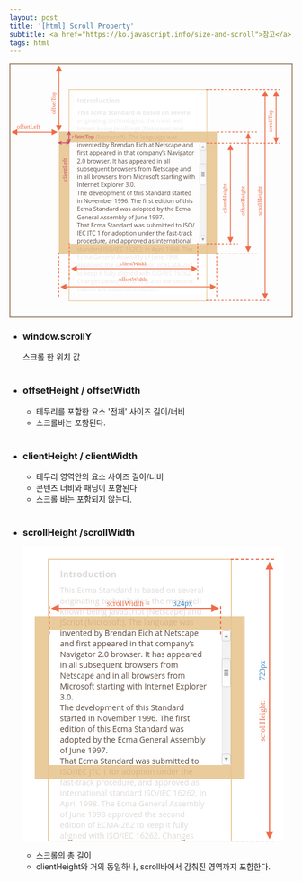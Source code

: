```yaml
---
layout: post
title: '[html] Scroll Property'
subtitle: <a href="https://ko.javascript.info/size-and-scroll">참고</a>
tags: html
---
```


<svg xmlns="http://www.w3.org/2000/svg" width="670" height="602" viewBox="0 0 670 602"><defs><style>@import url(https://fonts.googleapis.com/css?family=Open+Sans:bold,italic,bolditalic%7CPT+Mono);@font-face{font-family:&apos;PT Mono&apos;;font-weight:700;font-style:normal;src:local(&apos;PT MonoBold&apos;),url(/font/PTMonoBold.woff2) format(&apos;woff2&apos;),url(/font/PTMonoBold.woff) format(&apos;woff&apos;),url(/font/PTMonoBold.ttf) format(&apos;truetype&apos;)}</style></defs><defs><linearGradient id="linearGradient-1" x1="50%" x2="50%" y1="0%" y2="100%"><stop offset="0%" stop-color="#FFF"/><stop offset="100%" stop-color="#F1F1F1"/></linearGradient><linearGradient id="linearGradient-2" x1="50%" x2="50%" y1="0%" y2="100%"><stop offset="0%" stop-color="#FFF"/><stop offset="100%" stop-color="#F1F1F1"/></linearGradient></defs><g id="dom" fill="none" fill-rule="evenodd" stroke="none" stroke-width="1"><g id="metric-all.svg"><text id="Introduction" fill="#5A4739" font-family="OpenSans-Bold, Open Sans" font-size="16" font-weight="bold"><tspan x="160" y="94">Introduction</tspan> <tspan x="160" y="122" font-family="OpenSans-Regular, Open Sans" font-size="14" font-weighat="normal">This Ecma Standard is based on several </tspan> <tspan x="160" y="141" font-family="OpenSans-Regular, Open Sans" font-size="14" font-weight="normal">originating technologies, the most well </tspan> <tspan x="160" y="160" font-family="OpenSans-Regular, Open Sans" font-size="14" font-weight="normal">known being JavaScript (Netscape) and </tspan> <tspan x="160" y="179" font-family="OpenSans-Regular, Open Sans" font-size="14" font-weight="normal">JScript (Microsoft). The language was </tspan> <tspan x="160" y="198" font-family="OpenSans-Regular, Open Sans" font-size="14" font-weight="normal">invented by Brendan Eich at Netscape and </tspan> <tspan x="160" y="217" font-family="OpenSans-Regular, Open Sans" font-size="14" font-weight="normal">first appeared in that company’s Navigator </tspan> <tspan x="160" y="236" font-family="OpenSans-Regular, Open Sans" font-size="14" font-weight="normal">2.0 browser. It has appeared in all </tspan> <tspan x="160" y="255" font-family="OpenSans-Regular, Open Sans" font-size="14" font-weight="normal">subsequent browsers from Netscape and </tspan> <tspan x="160" y="274" font-family="OpenSans-Regular, Open Sans" font-size="14" font-weight="normal">in all browsers from Microsoft starting with </tspan> <tspan x="160" y="293" font-family="OpenSans-Regular, Open Sans" font-size="14" font-weight="normal">Internet Explorer 3.0.</tspan> <tspan x="160" y="312" font-family="OpenSans-Regular, Open Sans" font-size="14" font-weight="normal">The development of this Standard started </tspan> <tspan x="160" y="331" font-family="OpenSans-Regular, Open Sans" font-size="14" font-weight="normal">in November 1996. The first edition of this </tspan> <tspan x="160" y="350" font-family="OpenSans-Regular, Open Sans" font-size="14" font-weight="normal">Ecma Standard was adopted by the Ecma </tspan> <tspan x="160" y="369" font-family="OpenSans-Regular, Open Sans" font-size="14" font-weight="normal">General Assembly of June 1997.</tspan> <tspan x="160" y="388" font-family="OpenSans-Regular, Open Sans" font-size="14" font-weight="normal">That Ecma Standard was submitted to ISO/</tspan> <tspan x="160" y="407" font-family="OpenSans-Regular, Open Sans" font-size="14" font-weight="normal">IEC JTC 1 for adoption under the fast-track </tspan> <tspan x="160" y="426" font-family="OpenSans-Regular, Open Sans" font-size="14" font-weight="normal">procedure, and approved as international </tspan> <tspan x="160" y="445" font-family="OpenSans-Regular, Open Sans" font-size="14" font-weight="normal">standard ISO/IEC 16262, in April 1998. The </tspan> <tspan x="160" y="464" font-family="OpenSans-Regular, Open Sans" font-size="14" font-weight="normal">Ecma General Assembly of June 1998 </tspan> <tspan x="160" y="483" font-family="OpenSans-Regular, Open Sans" font-size="14" font-weight="normal">approved the second edition of ECMA-262 </tspan> <tspan x="160" y="502" font-family="OpenSans-Regular, Open Sans" font-size="14" font-weight="normal">to keep it fully aligned with ISO/IEC 16262. </tspan> <tspan x="160" y="521" font-family="OpenSans-Regular, Open Sans" font-size="14" font-weight="normal">Changes between the first and the second </tspan> <tspan x="160" y="540" font-family="OpenSans-Regular, Open Sans" font-size="14" font-weight="normal">edition are editorial in nature.</tspan></text><path id="Rectangle-1" fill="#E8C48F" fill-opacity=".88" d="M491 162v290H117V162h374zm-25 25H142v240h324V187z"/><path id="Rectangle-2" stroke="#E8C48F" stroke-opacity=".8" stroke-width="2" d="M141 62h326v500H141z"/><text id="scrollHeight" fill="#EE6B47" font-family="PTMono-Regular, PT Mono" font-size="14" font-weight="normal" transform="rotate(-90 592 310)"><tspan x="541.6" y="314.5">scrollHeight</tspan></text><text id="offsetHeight" fill="#EE6B47" font-family="PTMono-Regular, PT Mono" font-size="14" font-weight="normal" transform="rotate(-90 552 310)"><tspan x="501.6" y="314.5">offsetHeight</tspan></text><text id="scrollTop" fill="#EE6B47" font-family="PTMono-Regular, PT Mono" font-size="14" font-weight="normal" transform="rotate(-90 618 125)"><tspan x="580.2" y="129.5">scrollTop</tspan></text><path id="Line-27" stroke="#EE6B47" stroke-dasharray="3,6" stroke-linecap="square" stroke-width="2" d="M466.5 62H640"/><path id="Line-28" stroke="#EE6B47" stroke-dasharray="3,6" stroke-linecap="square" stroke-width="2" d="M492.5 163h92.14"/><path id="Line-29" stroke="#EE6B47" stroke-dasharray="3,6" stroke-linecap="square" stroke-width="2" d="M492.5 451h92.14"/><path id="Line-33" stroke="#EE6B47" stroke-dasharray="3,6" stroke-linecap="square" stroke-width="2" d="M467.5 189H640"/><path id="Line-32" stroke="#EE6B47" stroke-dasharray="3,6" stroke-linecap="square" stroke-width="2" d="M467.5 427h72.14"/><path id="Line-26" stroke="#EE6B47" stroke-dasharray="3,6" stroke-linecap="square" stroke-width="2" d="M466.5 561h148.14"/><path id="Line-25" fill="#EE6B47" fill-rule="nonzero" d="M605 64.5l7 14h-6v466h6l-7 14-7-14h6v-466h-6l7-14z"/><path id="Line-30" fill="#EE6B47" fill-rule="nonzero" d="M565 164.5l7 14h-6v255h6l-7 14-7-14h6v-255h-6l7-14z"/><text id="clientHeight" fill="#EE6B47" font-family="PTMono-Regular, PT Mono" font-size="14" font-weight="normal" transform="rotate(-90 510 304)"><tspan x="459.6" y="308.5">clientHeight</tspan></text><path id="Line-34" fill="#EE6B47" fill-rule="nonzero" d="M523 191.5l7 14h-6v206h6l-7 14-7-14h6v-206h-6l7-14z"/><text id="offsetTop" fill="#EE6B47" font-family="PTMono-Regular, PT Mono" font-size="14" font-weight="normal" transform="rotate(-90 104 83)"><tspan x="66.2" y="87.5">offsetTop</tspan></text><text id="clientLeft" fill="#C74A6C" font-family="PTMono-Regular, PT Mono" font-size="14" font-weight="normal" transform="rotate(-90 130.5 237)"><tspan x="88.5" y="241.5">clientLeft</tspan></text><path id="Line-36" fill="#EE6B47" fill-rule="nonzero" d="M117 4.5l7 14h-6v128h6l-7 14-7-14h6v-128h-6l7-14z"/><path id="Line-31" fill="#EE6B47" fill-rule="nonzero" d="M631 64.5l7 14h-6v96.499l6 .001-7 14-7-14 6-.001V78.5h-6l7-14z"/><path id="Rectangle-14" fill="#FFF" fill-opacity=".88" d="M154 73h312v89H154z"/><path id="Rectangle-15" fill="#FFF" fill-opacity=".88" d="M154 451h312v93H154z"/><path id="Line-39" fill="#EE6B47" fill-rule="nonzero" d="M431 479.09l14 7-14 7-.001-6h-271.36l.001 6-14-7 14-7-.001 6h271.36l.001-6z"/><path id="Line-42" stroke="#EE6B47" stroke-dasharray="3,6" stroke-linecap="square" stroke-width="2" d="M445.64 510v-84"/><path id="Line-43" stroke="#EE6B47" stroke-dasharray="3,6" stroke-linecap="square" stroke-width="2" d="M141.64 510v-84"/><text id="clientWidth" fill="#EE6B47" font-family="PTMono-Regular, PT Mono" font-size="14" font-weight="normal"><tspan x="261.3" y="478">clientWidth</tspan></text><path id="Line-41" fill="#EE6B47" fill-rule="nonzero" d="M100 156.09l14 7-14 7v-6H18.639l.001 6-14-7 14-7-.001 6H100v-6z"/><text id="clientTop" fill="#C74A6C" font-family="PTMono-Regular, PT Mono" font-size="14" font-weight="normal"><tspan x="147.7" y="178">clientTop</tspan></text><text id="offsetLeft" fill="#EE6B47" font-family="PTMono-Regular, PT Mono" font-size="14" font-weight="normal"><tspan x="17.5" y="154">offsetLeft</tspan></text><path id="Line-40" fill="#EE6B47" fill-rule="nonzero" d="M475 522.09l14 7-14 7-.001-6h-340.36l.001 6-14-7 14-7-.001 6h340.36l.001-6z"/><path id="Line-45" stroke="#EE6B47" stroke-dasharray="3,6" stroke-linecap="square" stroke-width="2" d="M490.64 551V447"/><path id="Line-44" stroke="#EE6B47" stroke-dasharray="3,6" stroke-linecap="square" stroke-width="2" d="M116.64 551V447"/><text id="offsetWidth" fill="#EE6B47" font-family="PTMono-Regular, PT Mono" font-size="14" font-weight="normal"><tspan x="258.3" y="516">offsetWidth</tspan></text><path id="Rectangle-233" stroke="#8A704D" stroke-width="2" d="M1 1h668v600H1z"/><g id="Scrollbar" transform="translate(450 187)"><rect id="Rectangle-19" width="15" height="239" x=".5" y=".5" fill="#F3F2F2" stroke="#E9E9E9" rx="3"/><g id="Rectangle-18-+-Triangle-1"><rect id="Rectangle-18" width="15" height="19" x=".5" y=".5" fill="url(#linearGradient-1)" stroke="#CFCFCF" rx="3"/><path id="Triangle-1" fill="#92979F" d="M8 7l3.2 6H4.8z"/></g><g id="Rectangle-18-+-Triangle-2" transform="matrix(1 0 0 -1 0 240)"><rect id="Rectangle-18" width="15" height="19" x=".5" y=".5" fill="url(#linearGradient-1)" stroke="#CFCFCF" rx="3"/><path id="Triangle-1" fill="#92979F" d="M8 7l3.2 6H4.8z"/></g><g id="Rectangle-18-+-Triangle-3-+-Group" transform="translate(0 50)"><g id="Rectangle-18-+-Triangle-3" fill="url(#linearGradient-2)" stroke="#CFCFCF" transform="matrix(1 0 0 -1 0 51)"><rect id="Rectangle-18" width="15" height="50" x=".5" y=".5" rx="3"/></g><g id="Group" fill="#D8D8D8" stroke="#979797" transform="translate(4 20)"><path id="Rectangle-22" d="M.5.5h7v1h-7z"/><path id="Rectangle-23" d="M.5 3.5h7v1h-7z"/><path id="Rectangle-24" d="M.5 6.5h7v1h-7z"/><path id="Rectangle-25" d="M.5 9.5h7v1h-7z"/></g></g></g><g id="Group" transform="translate(115 162)"><g id="Line-4-+-Line-5" stroke="#C74A6C" stroke-linecap="square" stroke-width="2" transform="translate(23 19)"><path id="Line-4" d="M2.5.5L0 6" transform="matrix(1 0 0 -1 0 6)"/><path id="Line-5" d="M5.5.5L3 6" transform="rotate(180 4.5 3)"/></g><g id="Line-4-+-Line-6" stroke="#C74A6C" stroke-linecap="square" stroke-width="2" transform="matrix(1 0 0 -1 23 7)"><path id="Line-4" d="M2.5.5L0 6" transform="matrix(1 0 0 -1 0 6)"/><path id="Line-5" d="M5.5.5L3 6" transform="rotate(180 4.5 3)"/></g><path id="Line-49" stroke="#C74A6C" stroke-linecap="round" stroke-linejoin="bevel" stroke-width="2" d="M26.5 26h-25"/><path id="Line-50" stroke="#C74A6C" stroke-linecap="round" stroke-linejoin="bevel" stroke-width="2" d="M26 25.5V.5"/><path id="Line-4" fill="#C74A6C" fill-rule="nonzero" d="M20.003 22.176l.91.414 5.5 2.5.911.413-.59 1.296.09.198-.225.1-.102.227-.198-.09-.385.176-5.5 2.5-.91.414-.828-1.82.91-.414 4.297-1.954-3.797-1.726-.91-.413.827-1.821zM7.997 22.176l.827 1.82-.91.414-3.798 1.726 4.298 1.954.91.413-.827 1.821-.91-.414-5.5-2.5-.387-.176-.197.09-.102-.225-.225-.102.089-.198-.59-1.296.911-.413 5.5-2.5.91-.414z"/></g></g></g></svg>

- ### window.scrollY
  스크롤 한 위치 값
  <br/>
  <br/>
- ### offsetHeight / offsetWidth
  - 테두리를 포함한 요소 '전체' 사이즈 길이/너비 <br/>
  - 스크롤바는 포함된다.
    <br/>
    <br/>
- ### clientHeight / clientWidth

  - 테두리 영역안의 요소 사이즈 길이/너비 <br/>
  - 콘텐츠 너비와 패딩이 포함된다
  - 스크롤 바는 포함되지 않는다.
    <br/>
    <br/>

- ### scrollHeight /scrollWidth
  <svg xmlns="http://www.w3.org/2000/svg" width="463" height="524" viewBox="0 0 463 524"><defs><style>@import url(https://fonts.googleapis.com/css?family=Open+Sans:bold,italic,bolditalic%7CPT+Mono);@font-face{font-family:&apos;PT Mono&apos;;font-weight:700;font-style:normal;src:local(&apos;PT MonoBold&apos;),url(/font/PTMonoBold.woff2) format(&apos;woff2&apos;),url(/font/PTMonoBold.woff) format(&apos;woff&apos;),url(/font/PTMonoBold.ttf) format(&apos;truetype&apos;)}</style></defs><defs><linearGradient id="linearGradient-1" x1="50%" x2="50%" y1="0%" y2="100%"><stop offset="0%" stop-color="#FFF"/><stop offset="100%" stop-color="#F1F1F1"/></linearGradient><linearGradient id="linearGradient-2" x1="50%" x2="50%" y1="0%" y2="100%"><stop offset="0%" stop-color="#FFF"/><stop offset="100%" stop-color="#F1F1F1"/></linearGradient></defs><g id="dom" fill="none" fill-rule="evenodd" stroke="none" stroke-width="1"><g id="metric-scroll-width-height.svg"><path fill="#FFF" d="M0 0h463v524H0z"/><text id="Introduction" fill="#5A4739" font-family="OpenSans-Bold, Open Sans" font-size="16" font-weight="bold"><tspan x="66" y="54">Introduction</tspan> <tspan x="66" y="82" font-family="OpenSans-Regular, Open Sans" font-size="14" font-weight="normal">This Ecma Standard is based on several </tspan> <tspan x="66" y="101" font-family="OpenSans-Regular, Open Sans" font-size="14" font-weight="normal">originating technologies, the most well </tspan> <tspan x="66" y="120" font-family="OpenSans-Regular, Open Sans" font-size="14" font-weight="normal">known being JavaScript (Netscape) and </tspan> <tspan x="66" y="139" font-family="OpenSans-Regular, Open Sans" font-size="14" font-weight="normal">JScript (Microsoft). The language was </tspan> <tspan x="66" y="158" font-family="OpenSans-Regular, Open Sans" font-size="14" font-weight="normal">invented by Brendan Eich at Netscape </tspan> <tspan x="66" y="177" font-family="OpenSans-Regular, Open Sans" font-size="14" font-weight="normal">and first appeared in that company’s </tspan> <tspan x="66" y="196" font-family="OpenSans-Regular, Open Sans" font-size="14" font-weight="normal">Navigator 2.0 browser. It has appeared </tspan> <tspan x="66" y="215" font-family="OpenSans-Regular, Open Sans" font-size="14" font-weight="normal">in all subsequent browsers from </tspan> <tspan x="66" y="234" font-family="OpenSans-Regular, Open Sans" font-size="14" font-weight="normal">Netscape and in all browsers from </tspan> <tspan x="66" y="253" font-family="OpenSans-Regular, Open Sans" font-size="14" font-weight="normal">Microsoft starting with Internet Explorer </tspan> <tspan x="66" y="272" font-family="OpenSans-Regular, Open Sans" font-size="14" font-weight="normal">3.0.</tspan> <tspan x="66" y="291" font-family="OpenSans-Regular, Open Sans" font-size="14" font-weight="normal">The development of this Standard </tspan> <tspan x="66" y="310" font-family="OpenSans-Regular, Open Sans" font-size="14" font-weight="normal">started in November 1996. The first </tspan> <tspan x="66" y="329" font-family="OpenSans-Regular, Open Sans" font-size="14" font-weight="normal">edition of this Ecma Standard was </tspan> <tspan x="66" y="348" font-family="OpenSans-Regular, Open Sans" font-size="14" font-weight="normal">adopted by the Ecma General Assembly </tspan> <tspan x="66" y="367" font-family="OpenSans-Regular, Open Sans" font-size="14" font-weight="normal">of June 1997.</tspan> <tspan x="66" y="386" font-family="OpenSans-Regular, Open Sans" font-size="14" font-weight="normal">That Ecma Standard was submitted to </tspan> <tspan x="66" y="405" font-family="OpenSans-Regular, Open Sans" font-size="14" font-weight="normal">ISO/IEC JTC 1 for adoption under the </tspan> <tspan x="66" y="424" font-family="OpenSans-Regular, Open Sans" font-size="14" font-weight="normal">fast-track procedure, and approved as </tspan> <tspan x="66" y="443" font-family="OpenSans-Regular, Open Sans" font-size="14" font-weight="normal">international standard ISO/IEC 16262, in </tspan> <tspan x="66" y="462" font-family="OpenSans-Regular, Open Sans" font-size="14" font-weight="normal">April 1998. The Ecma General Assembly </tspan> <tspan x="66" y="481" font-family="OpenSans-Regular, Open Sans" font-size="14" font-weight="normal">of June 1998 approved the second </tspan> <tspan x="66" y="500" font-family="OpenSans-Regular, Open Sans" font-size="14" font-weight="normal">edition of ECMA-262 to keep it fully </tspan> <tspan x="66" y="519" font-family="OpenSans-Regular, Open Sans" font-size="14" font-weight="normal">aligned with ISO/IEC 16262. Changes </tspan> <tspan x="66" y="538" font-family="OpenSans-Regular, Open Sans" font-size="14" font-weight="normal">between the first and the second </tspan> <tspan x="66" y="557" font-family="OpenSans-Regular, Open Sans" font-size="14" font-weight="normal">edition are editorial in nature.</tspan></text><path id="Rectangle-15" fill="#FFF" fill-opacity=".8" d="M58 410h312v111H58z"/><path id="Rectangle-14" fill="#FFF" fill-opacity=".8" d="M58 35h312v89H58z"/><path id="Rectangle-1" fill="#E8C48F" fill-opacity=".88" d="M395 123v290H21V123h374zm-25 25H46v240h324V148z"/><path id="Rectangle-2" stroke="#E8C48F" stroke-opacity=".8" stroke-width="2" d="M45 22h326v502H45z"/><text id="scrollHeight:723px" font-family="PTMono-Regular, PT Mono" font-size="14" font-weight="normal" transform="rotate(-90 426 270.5)"><tspan x="350.4" y="275" fill="#EE6B47">scrollHeight:</tspan> <tspan x="459.6" y="275" fill="#3B86C4">723px</tspan></text><path id="Line-27" stroke="#EE6B47" stroke-dasharray="3,6" stroke-linecap="square" stroke-width="2" d="M371 22h78"/><path id="Line-26" stroke="#EE6B47" stroke-dasharray="3,6" stroke-linecap="square" stroke-width="2" d="M371 524h78"/><path id="Line-25" fill="#EE6B47" fill-rule="nonzero" d="M439 26l7 14h-6v466h6l-7 14-7-14h6V40h-6l7-14z"/><path id="Line-39" fill="#EE6B47" fill-rule="nonzero" d="M335.36 102l14 7-14 7-.001-6H64v6l-14-7 14-7v6h271.359l.001-6z"/><path id="Line-42" stroke="#EE6B47" stroke-dasharray="3,6" stroke-linecap="square" stroke-width="2" d="M352 154v-54"/><path id="Line-43" stroke="#EE6B47" stroke-dasharray="3,6" stroke-linecap="square" stroke-width="2" d="M47 154v-54"/><text id="scrollWidth-=-324px" font-family="PTMono-Regular, PT Mono" font-size="14" font-weight="normal"><tspan x="149.2" y="105" fill="#EE6B47">scrollWidth = </tspan> <tspan x="266.8" y="105" fill="#3B86C4">324px</tspan></text><g id="Scrollbar" transform="translate(354 148)"><rect id="Rectangle-19" width="15" height="239" x=".5" y=".5" fill="#F3F2F2" stroke="#E9E9E9" rx="3"/><g id="Rectangle-18-+-Triangle-1"><rect id="Rectangle-18" width="15" height="19" x=".5" y=".5" fill="url(#linearGradient-1)" stroke="#CFCFCF" rx="3"/><path id="Triangle-1" fill="#92979F" d="M8 7l3.2 6H4.8z"/></g><g id="Rectangle-18-+-Triangle-2" transform="matrix(1 0 0 -1 0 240)"><rect id="Rectangle-18" width="15" height="19" x=".5" y=".5" fill="url(#linearGradient-1)" stroke="#CFCFCF" rx="3"/><path id="Triangle-1" fill="#92979F" d="M8 7l3.2 6H4.8z"/></g><g id="Rectangle-18-+-Triangle-3-+-Group" transform="translate(0 50)"><g id="Rectangle-18-+-Triangle-3" fill="url(#linearGradient-2)" stroke="#CFCFCF" transform="matrix(1 0 0 -1 0 51)"><rect id="Rectangle-18" width="15" height="50" x=".5" y=".5" rx="3"/></g><g id="Group" fill="#D8D8D8" stroke="#979797" transform="translate(4 20)"><path id="Rectangle-22" d="M.5.5h7v1h-7z"/><path id="Rectangle-23" d="M.5 3.5h7v1h-7z"/><path id="Rectangle-24" d="M.5 6.5h7v1h-7z"/><path id="Rectangle-25" d="M.5 9.5h7v1h-7z"/></g></g></g></g></g></svg>
  - 스크롤의 총 길이
  - clientHeight와 거의 동일하나, scroll바에서 감춰진 영역까지 포함한다.
